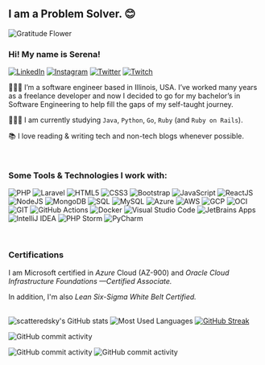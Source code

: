 ## I am a Problem Solver. 😊
![Gratitude Flower](https://emojis.slackmojis.com/emojis/images/1588108758/8792/fb-thankful.png?1588108758 "Gratitude Flower")

### Hi! My name is Serena!
  <a href="https://www.linkedin.com/in/serenaterra/"><img alt="LinkedIn" src="https://img.shields.io/badge/-LinkedIn-335EA2?style=for-the-badge&logo=linkedin&logoColor=white" /></a>
  <a href="https://www.instagram.com/serenaclaireofficial/"><img alt="Instagram" src="https://img.shields.io/badge/-Instagram-335EA2?style=for-the-badge&logo=instagram&logoColor=white" /></a>
  <a href="https://twitter.com/TerraBytes67736"><img alt="Twitter" src="https://img.shields.io/badge/-Twitter-335EA2?style=for-the-badge&logo=twitter&logoColor=white" /></a>
  <a href="https://twitch.tv/serenaclaireofficial"><img alt="Twitch" src="https://img.shields.io/badge/-Twitch-335EA2?style=for-the-badge&logo=twitch&logoColor=white" /></a>


👩🏻‍💻 I’m a software engineer based in Illinois, USA. I’ve worked many years as a freelance developer and now I decided to go for my bachelor’s in Software Engineering to help fill the gaps of my self-taught journey.
	
👩🏻‍🎓 I am currently studying `Java`, `Python`, `Go`, `Ruby` (and `Ruby on Rails`). 

📚 I love reading & writing tech and non-tech blogs whenever possible.

<br>

### Some Tools & Technologies I work with:
![PHP](https://img.shields.io/badge/Programming-PHP%20-764ABC?style=for-the-badge&logo=php&logoColor=white) ![Laravel](https://img.shields.io/badge/Framework-Laravel-FF8822?style=for-the-badge&logo=laravel&logoColor=white) ![HTML5](https://img.shields.io/badge/UI-HTML5-E34F26?style=for-the-badge&logo=html5&logoColor=red) ![CSS3](https://img.shields.io/badge/-CSS%20-%23335EA2?style=for-the-badge&logo=css3&logoColor=white) ![Bootstrap](https://img.shields.io/badge/UI-Bootstrap%20-%23563D7C?&style=for-the-badge&logo=bootstrap&logoColor=white) ![JavaScript](https://img.shields.io/badge/javascript%20-4479A1?&style=for-the-badge&logo=javascript&logoColor=F7DF1E) ![ReactJS](https://img.shields.io/badge/Library-React%20-%2345b8d8?style=for-the-badge&logo=react&logoColor=white) ![NodeJS](https://img.shields.io/badge/js_runtime-node.js%20-brightgreen?style=for-the-badge&logo=node.js&logoColor=white) ![MongoDB](https://img.shields.io/badge/DB-MongoDB-13aa52?style=for-the-badge&logo=mongodb&logoColor=white) ![SQL](https://img.shields.io/badge/Database-SQL-4479A1?style=for-the-badge) ![MySQL](https://img.shields.io/badge/DBMS-MySQL-13AA52?style=for-the-badge&logo=mysql&logoColor=white)
![Azure](https://img.shields.io/badge/Cloud-Microsoft_Azure-%230A0F4E?style=for-the-badge&logo=microsoftazure&logoColor=blue) ![AWS](https://img.shields.io/badge/Cloud-Amazon_Web_Services-%23FF7F00?style=for-the-badge&logo=amazonaws&logoColor=orange) ![GCP](https://img.shields.io/badge/Cloud-Google_Cloud_Platform-1a73e8?style=for-the-badge&logo=google-cloud&logoColor=white) ![OCI](https://img.shields.io/badge/Cloud-Oracle_Cloud_Infrastructure-darkred?style=for-the-badge&logo=oracle&logoColor=F80000) ![GIT](https://img.shields.io/badge/git%20-black?&style=for-the-badge&logo=git&logoColor=white) ![GitHub Actions](https://img.shields.io/badge/-Github_Actions-2088FF?style=for-the-badge&logo=github-actions&logoColor=white) ![Docker](https://img.shields.io/badge/-Docker-F7DF1E?style=for-the-badge&logo=docker&logoColor=blue) 
![Visual Studio Code](https://img.shields.io/badge/Tools-VS_Code-violet?style=for-the-badge&logo=visualstudiocode&logoColor=white) ![JetBrains Apps](https://img.shields.io/badge/Tools-JetBrains-orange?style=for-the-badge&logo=jetbrains&logoColor=white) ![IntelliJ IDEA](https://img.shields.io/badge/Tools-IntelliJ_IDEA-purple?style=for-the-badge&logo=intellijidea&logoColor=white) ![PHP Storm](https://img.shields.io/badge/Tools-PHP_Storm-orange?style=for-the-badge&logo=phpstorm&logoColor=white) ![PyCharm](https://img.shields.io/badge/Tools-PyCharm-13AA52?style=for-the-badge&logo=pycharm&logoColor=white) 

<br>

### Certifications
I am Microsoft certified in *Azure* Cloud (AZ-900) and *Oracle Cloud Infrastructure Foundations —Certified Associate.*

In addition, I'm also *Lean Six-Sigma White Belt Certified.*
<br><br>

![scatteredsky's GitHub stats](https://github-readme-stats.vercel.app/api?username=scatteredsky&count_private=true&show_icons=true&theme=chartreuse-dark) 
![Most Used Languages](https://github-readme-stats.vercel.app/api/top-langs/?username=scatteredsky&layout=compact&theme=chartreuse-dark)
[![GitHub Streak](https://streak-stats.demolab.com/?user=scatteredsky&theme=chartreuse-dark)](https://git.io/streak-stats)


![GitHub commit activity](https://img.shields.io/github/commit-activity/m/scatteredsky/js-diverse-projects?labelColor=green&style=for-the-badge)
<!-- ![GitHub commit activity](https://img.shields.io/github/commit-activity/m/scatteredsky/java-developer?labelColor=green&style=for-the-badge) -->

![GitHub commit activity](https://img.shields.io/github/commit-activity/m/scatteredsky/quebec-java-digital-bootcamp?labelColor=green&style=for-the-badge)
![GitHub commit activity](https://img.shields.io/github/commit-activity/m/scatteredsky/wguprojects?labelColor=green&style=for-the-badge)


